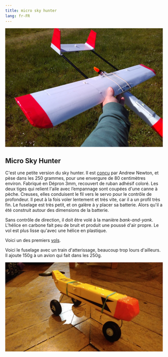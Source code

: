 ```yaml
---
title: micro sky hunter
lang: fr-FR
---
```


![](micro_sky_hunter.jpg)

## Micro Sky Hunter

C'est une petite version du sky hunter. Il est [conçu](http://newtonairlines.blogspot.com/search/label/-%20Micro%20Skyhunter) par Andrew Newton, et pèse dans les 250 grammes, pour une envergure de 80 centimètres environ.  Fabriqué en Dépron 3mm, recouvert de ruban adhésif coloré.  Les deux tiges qui relient l'aile avec l’empannage sont coupées d'une canne à pèche. Creuses, elles conduisent le fil vers le servo pour le contrôle de profondeur.   Il peut à la fois voler lentement et très vite, car il a un profil très fin. Le fuselage est très petit, et on galère à y placer sa batterie. Alors qu'il a été construit autour des dimensions de la batterie.

Sans contrôle de direction, il doit être volé à la manière *bank-and-yank*. L'hélice en carbone fait peu de bruit et produit une poussé d'air propre. Le vol est plus lisse qu'avec une hélice en plastique.


Voici un des premiers [vols](https://photos.app.goo.gl/zpXVDPHK7i6VReHq9). 

Voici le fuselage avec un train d'atterissage, beaucoup trop lours d'ailleurs. Il ajoute 150g à un avion qui fait dans les 250g.

![](micro-sky-hunter-wheels.jpeg)
